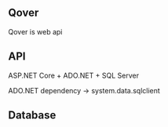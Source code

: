 ## Qover

Qover is web api 

## API

ASP.NET Core + ADO.NET + SQL Server

ADO.NET dependency	-> system.data.sqlclient

## Database

